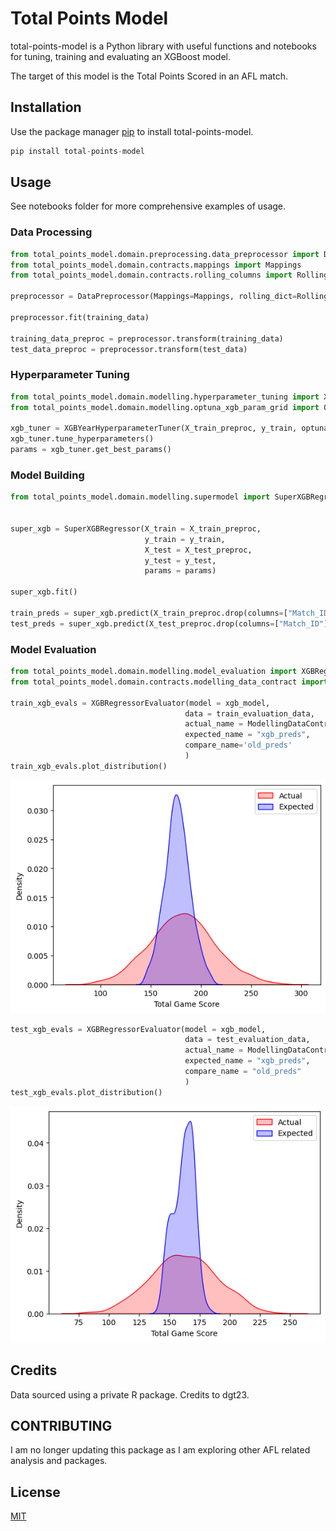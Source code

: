 # Total Points Model

total-points-model is a Python library with useful functions and notebooks for tuning, training and evaluating an XGBoost model.

The target of this model is the Total Points Scored in an AFL match.

## Installation
Use the package manager [pip](https://pip.pypa.io/en/stable/) to install total-points-model.

```python
pip install total-points-model
```

## Usage

See notebooks folder for more comprehensive examples of usage.

### Data Processing
```python
from total_points_model.domain.preprocessing.data_preprocessor import DataPreprocessor
from total_points_model.domain.contracts.mappings import Mappings
from total_points_model.domain.contracts.rolling_columns import RollingColumns

preprocessor = DataPreprocessor(Mappings=Mappings, rolling_dict=RollingColumns.rolling_dict)

preprocessor.fit(training_data)

training_data_preproc = preprocessor.transform(training_data)
test_data_preproc = preprocessor.transform(test_data)

```
### Hyperparameter Tuning
```python
from total_points_model.domain.modelling.hyperparameter_tuning import XGBYearHyperparameterTuner
from total_points_model.domain.modelling.optuna_xgb_param_grid import OptunaXGBParamGrid

xgb_tuner = XGBYearHyperparameterTuner(X_train_preproc, y_train, optuna_grid=OptunaXGBParamGrid, monotonicity_constraints={})
xgb_tuner.tune_hyperparameters()
params = xgb_tuner.get_best_params()

```
### Model Building
```python
from total_points_model.domain.modelling.supermodel import SuperXGBRegressor


super_xgb = SuperXGBRegressor(X_train = X_train_preproc, 
                              y_train = y_train, 
                              X_test = X_test_preproc, 
                              y_test = y_test, 
                              params = params)

super_xgb.fit()

train_preds = super_xgb.predict(X_train_preproc.drop(columns=["Match_ID"]))
test_preds = super_xgb.predict(X_test_preproc.drop(columns=["Match_ID"]))
```
### Model Evaluation
```python
from total_points_model.domain.modelling.model_evaluation import XGBRegressorEvaluator
from total_points_model.domain.contracts.modelling_data_contract import ModellingDataContract

train_xgb_evals = XGBRegressorEvaluator(model = xgb_model,
                                       data = train_evaluation_data,
                                       actual_name = ModellingDataContract.RESPONSE,
                                       expected_name = "xgb_preds",
                                       compare_name='old_preds'
                                       )
train_xgb_evals.plot_distribution()
```
![train-dist](notebooks/plots/train-distributions.png)
```python
test_xgb_evals = XGBRegressorEvaluator(model = xgb_model,
                                       data = test_evaluation_data,
                                       actual_name = ModellingDataContract.RESPONSE,
                                       expected_name = "xgb_preds",
                                       compare_name = "old_preds"
                                       )
test_xgb_evals.plot_distribution()
```
![test-dist](notebooks/plots/test-distributions.png)

## Credits
Data sourced using a private R package. Credits to dgt23.

## CONTRIBUTING
I am no longer updating this package as I am exploring other AFL related analysis and packages.

## License

[MIT](https://choosealicense.com/licenses/mit/)


